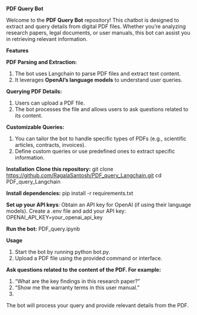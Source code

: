 **PDF Query Bot**

Welcome to the **PDF Query Bot** repository! This chatbot is designed to extract and query details from digital PDF files. Whether you’re analyzing research papers, legal documents, or user manuals, this bot can assist you in retrieving relevant information.

**Features**

**PDF Parsing and Extraction:**

1. The bot uses Langchain to parse PDF files and extract text content.
2. It leverages **OpenAI’s language models** to understand user queries.

**Querying PDF Details:**
1. Users can upload a PDF file.
2. The bot processes the file and allows users to ask questions related to its content.
   
**Customizable Queries:**
1. You can tailor the bot to handle specific types of PDFs (e.g., scientific articles, contracts, invoices).
2. Define custom queries or use predefined ones to extract specific information.

**Installation**
**Clone this repository:**
git clone https://github.com/RagalaSantosh/PDF_query_Langchain.git
cd PDF_query_Langchain

**Install dependencies:**
pip install -r requirements.txt

**Set up your API keys**:
Obtain an API key for OpenAI (if using their language models).
Create a .env file and add your API key:
  OPENAI_API_KEY=your_openai_api_key

**Run the bot:**
PDF_query.ipynb

**Usage**
1. Start the bot by running python bot.py.
2. Upload a PDF file using the provided command or interface.

**Ask questions related to the content of the PDF. For example:**
1. “What are the key findings in this research paper?”
2. “Show me the warranty terms in this user manual.”
3. 
The bot will process your query and provide relevant details from the PDF.
